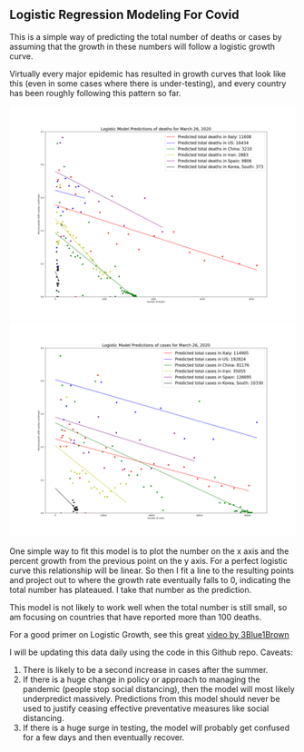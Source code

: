 ## Logistic Regression Modeling For Covid
This is a simple way of predicting the total number of deaths or cases by assuming that the growth in these numbers will follow a logistic growth curve.

Virtually every major epidemic has resulted in growth curves that look like this (even in some cases where there is under-testing), and every country has been roughly following this pattern so far.

![Image](deaths.png)
![Image](cases.png)

One simple way to fit this model is to plot the number on the x axis and the percent growth from the previous point on the y axis. For a perfect logistic curve this relationship will be linear. So then I fit a line to the resulting points and project out to where the growth rate eventually falls to 0, indicating the total number has plateaued. I take that number as the prediction. 

This model is not likely to work well when the total number is still small, so  am focusing on countries that have reported more than 100 deaths.

For a good primer on Logistic Growth, see this great [video by 3Blue1Brown](https://www.youtube.com/watch?v=Kas0tIxDvrg)

I will be updating this data daily using the code in this Github repo.
Caveats:
1. There is likely to be a second increase in cases after the summer.
2. If there is a huge change in policy or approach to managing the pandemic (people stop social distancing), then the model will most likely underpredict massively. Predictions from this model should never be used to justify ceasing effective preventative measures like social distancing.
3. If there is a huge surge in testing, the model will probably get confused for a few days and then eventually recover.


